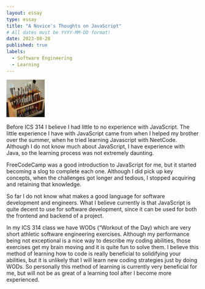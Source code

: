 ```yaml
---
layout: essay
type: essay
title: "A Novice's Thoughts on JavaScript"
# All dates must be YYYY-MM-DD format!
date: 2023-08-28
published: true
labels:
  - Software Engineering
  - Learning
---
```


<img width="100px" class="rounded float-start pe-4" src="../img/igniting/paintbrushes.jpg">

Before ICS 314 I believe I had little to no experience with JavaScript. The little experience I have with JavaScript came from when I helped my brother over the summer, when he tried learning Javascript with NeetCode. Although I do not know much about JavaScript, I have experience with Java, so the learning process was not extremely daunting. 

FreeCodeCamp was a good introduction to JavaScript for me, but it started becoming a slog to complete each one. Although I did pick up key concepts, when the challenges got longer and tedious, I stopped acquiring and retaining that knowledge.

So far I do not know what makes a good language for software development and engineers. What I believe currently is that JavaScript is quite decent to use for software development, since it can be used for both the frontend and backend of a project.

In my ICS 314 class we have WODs (“Workout of the Day) which are very short athletic software engineering exercises. Although my performance being not exceptional is a nice way to describe my coding abilities, those exercises get my brain moving and it is quite fun to solve them. I believe this method of learning how to code is really beneficial to solidifying your abilities, but it is unlikely that I will learn new coding strategies just by doing WODs. So personally this method of learning is currently very beneficial for me, but will not be as great of a learning tool after I become more experienced.
